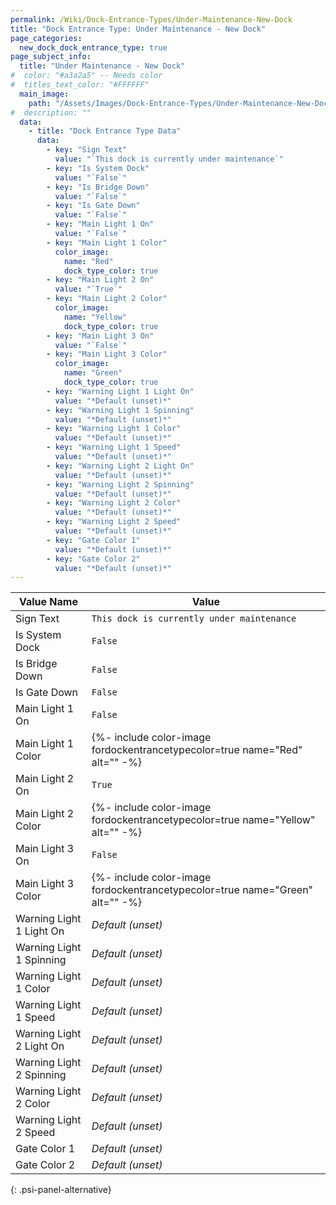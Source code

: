 ```yaml
---
permalink: /Wiki/Dock-Entrance-Types/Under-Maintenance-New-Dock
title: "Dock Entrance Type: Under Maintenance - New Dock"
page_categories:
  new_dock_dock_entrance_type: true
page_subject_info:
  title: "Under Maintenance - New Dock"
#  color: "#a3a2a5" -- Needs color
#  titles_text_color: "#FFFFFF"
  main_image:
    path: "/Assets/Images/Dock-Entrance-Types/Under-Maintenance-New-Dock.png"
#  description: ""
  data:
    - title: "Dock Entrance Type Data"
      data:
        - key: "Sign Text"
          value: "`This dock is currently under maintenance`"
        - key: "Is System Dock"
          value: "`False`"
        - key: "Is Bridge Down"
          value: "`False`"
        - key: "Is Gate Down"
          value: "`False`"
        - key: "Main Light 1 On"
          value: "`False`"
        - key: "Main Light 1 Color"
          color_image:
            name: "Red"
            dock_type_color: true
        - key: "Main Light 2 On"
          value: "`True`"
        - key: "Main Light 2 Color"
          color_image:
            name: "Yellow"
            dock_type_color: true
        - key: "Main Light 3 On"
          value: "`False`"
        - key: "Main Light 3 Color"
          color_image:
            name: "Green"
            dock_type_color: true
        - key: "Warning Light 1 Light On"
          value: "*Default (unset)*"
        - key: "Warning Light 1 Spinning"
          value: "*Default (unset)*"
        - key: "Warning Light 1 Color"
          value: "*Default (unset)*"
        - key: "Warning Light 1 Speed"
          value: "*Default (unset)*"
        - key: "Warning Light 2 Light On"
          value: "*Default (unset)*"
        - key: "Warning Light 2 Spinning"
          value: "*Default (unset)*"
        - key: "Warning Light 2 Color"
          value: "*Default (unset)*"
        - key: "Warning Light 2 Speed"
          value: "*Default (unset)*"
        - key: "Gate Color 1"
          value: "*Default (unset)*"
        - key: "Gate Color 2"
          value: "*Default (unset)*"
---
```




| Value Name               | Value |
|-|-|
| Sign Text                | `This dock is currently under maintenance` |
| Is System Dock           | `False` |
| Is Bridge Down           | `False` |
| Is Gate Down             | `False` |
| Main Light 1 On          | `False` |
| Main Light 1 Color       | {%- include color-image fordockentrancetypecolor=true name="Red" alt="" -%} |
| Main Light 2 On          | `True` |
| Main Light 2 Color       | {%- include color-image fordockentrancetypecolor=true name="Yellow" alt="" -%} |
| Main Light 3 On          | `False` |
| Main Light 3 Color       | {%- include color-image fordockentrancetypecolor=true name="Green" alt="" -%} |
| Warning Light 1 Light On | *Default (unset)* |
| Warning Light 1 Spinning | *Default (unset)* |
| Warning Light 1 Color    | *Default (unset)* |
| Warning Light 1 Speed    | *Default (unset)* |
| Warning Light 2 Light On | *Default (unset)* |
| Warning Light 2 Spinning | *Default (unset)* |
| Warning Light 2 Color    | *Default (unset)* |
| Warning Light 2 Speed    | *Default (unset)* |
| Gate Color 1             | *Default (unset)* |
| Gate Color 2             | *Default (unset)* |
{: .psi-panel-alternative}

<img class="dock-entrance-type-image" src="/RBAP-Wiki/Assets/Images/Dock-Entrance-Types/Under-Maintenance-New-Dock.png" alt="">